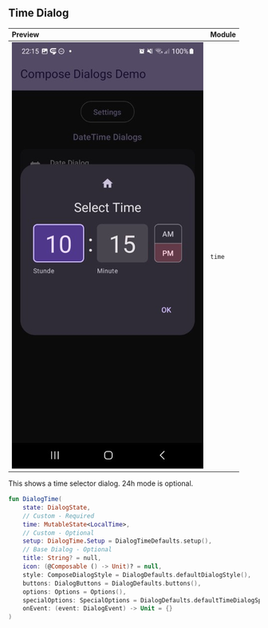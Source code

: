 ## Time Dialog

| Preview | Module |
| :- | :- |
| ![Preview](screenshots/demo_time1.jpg "Preview") | `time` |

This shows a time selector dialog. 24h mode is optional.

```kotlin
fun DialogTime(
    state: DialogState,
    // Custom - Required
    time: MutableState<LocalTime>,
    // Custom - Optional
    setup: DialogTime.Setup = DialogTimeDefaults.setup(),
    // Base Dialog - Optional
    title: String? = null,
    icon: (@Composable () -> Unit)? = null,
    style: ComposeDialogStyle = DialogDefaults.defaultDialogStyle(),
    buttons: DialogButtons = DialogDefaults.buttons(),
    options: Options = Options(),
    specialOptions: SpecialOptions = DialogDefaults.defaultTimeDialogSpecialOptions(),
    onEvent: (event: DialogEvent) -> Unit = {}
)
```